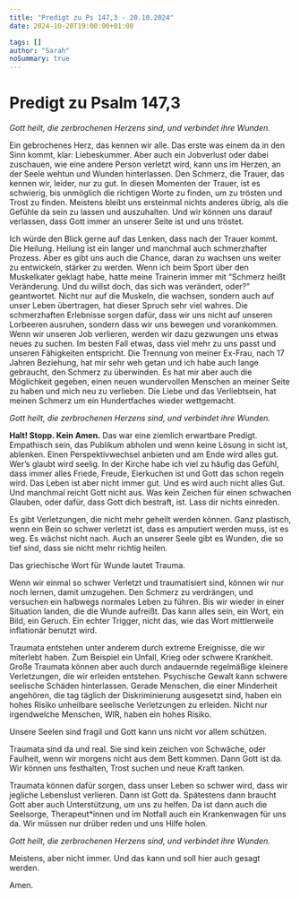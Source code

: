 ```yaml
---
title: "Predigt zu Ps 147,3 - 20.10.2024"
date: 2024-10-20T19:00:00+01:00

tags: []
author: "Sarah"
noSummary: true
---
```

# Predigt zu Psalm 147,3

*Gott heilt, die zerbrochenen Herzens sind,
und verbindet ihre Wunden.*

Ein gebrochenes Herz, das kennen wir alle. Das erste was einem da in den Sinn kommt, klar: Liebeskummer. Aber auch ein Jobverlust oder dabei zuschauen, wie eine andere Person verletzt wird, kann uns im Herzen, an der Seele wehtun und Wunden hinterlassen. Den Schmerz, die Trauer, das kennen wir, leider, nur zu gut. In diesen Momenten der Trauer, ist es schwierig, bis unmöglich die richtigen Worte zu finden, um zu trösten und Trost zu finden. Meistens bleibt uns ersteinmal nichts anderes übrig, als die Gefühle da sein zu lassen und auszuhalten.  Und wir können uns darauf verlassen, dass Gott immer an unserer Seite ist und uns tröstet.

Ich würde den Blick gerne auf das Lenken, dass nach der Trauer kommt. Die Heilung. Heilung ist ein langer und manchmal auch schmerzhafter Prozess. Aber es gibt uns auch die Chance, daran zu wachsen uns weiter zu entwickeln, stärker zu werden.
Wenn ich beim Sport über den Muskelkater geklagt habe, hatte meine Trainerin immer mit “Schmerz heißt Veränderung. Und du willst doch, das sich was verändert, oder?” geantwortet. Nicht nur auf die Muskeln, die wachsen, sondern auch auf unser Leben übertragen, hat dieser Spruch sehr viel wahres. Die schmerzhaften Erlebnisse sorgen dafür, dass wir uns nicht auf unseren Lorbeeren ausruhen, sondern dass wir uns bewegen und vorankommen.  Wenn wir unseren Job verlieren, werden wir dazu gezwungen uns etwas neues zu suchen. Im besten Fall etwas, dass viel mehr zu uns passt und unseren Fähigkeiten entspricht. Die Trennung von meiner Ex-Frau, nach 17 Jahren Beziehung, hat mir sehr weh getan und ich habe auch lange gebraucht, den Schmerz zu überwinden. Es hat mir aber auch die Möglichkeit gegeben, einen neuen wundervollen Menschen an meiner Seite zu haben und mich neu zu verlieben. Die Liebe und das Verliebtsein, hat meinen Schmerz um ein Hundertfaches wieder wettgemacht.

*Gott heilt, die zerbrochenen Herzens sind,
und verbindet ihre Wunden.*

**Halt! Stopp. Kein Amen.**
Das war eine ziemlich erwartbare Predigt. Empathisch sein, das Publikum abholen und wenn keine Lösung in sicht ist, ablenken. Einen Perspektivwechsel anbieten und am Ende wird alles gut. Wer’s glaubt wird seelig.
In der Kirche habe ich viel zu häufig das Gefühl, dass immer alles Friede, Freude, Eierkuchen ist und Gott das schon regeln wird. Das Leben ist aber nicht immer gut. Und es wird auch nicht alles Gut. Und manchmal reicht Gott nicht aus. Was kein Zeichen für einen schwachen Glauben, oder dafür, dass Gott dich bestraft, ist. Lass dir nichts einreden.

Es gibt Verletzungen, die nicht mehr geheilt werden können. Ganz plastisch, wenn ein Bein so schwer verletzt ist, dass es amputiert werden muss, ist es weg. Es wächst nicht nach.
Auch an unserer Seele gibt es Wunden, die so tief sind, dass sie nicht mehr richtig heilen.

Das griechische Wort für Wunde lautet Trauma.

Wenn wir einmal so schwer Verletzt und traumatisiert sind, können wir nur noch lernen, damit umzugehen. Den Schmerz zu verdrängen, und versuchen ein halbwegs normales Leben zu führen. Bis wir wieder in einer Situation landen, die die Wunde aufreißt. Das kann alles sein, ein Wort, ein Bild, ein Geruch. Ein echter Trigger, nicht das, wie das Wort mittlerweile inflationär benutzt wird.

Traumata entstehen unter anderem durch extreme Ereignisse, die wir miterlebt haben. Zum Beispiel ein Unfall, Krieg oder schwere Krankheit.
Große Traumata können aber auch durch andauernde regelmäßige kleinere Verletzungen, die wir erleiden entstehen. Psychische Gewalt kann schwere seelische Schäden hinterlassen. Gerade Menschen, die einer Minderheit angehören, die tag täglich der Diskriminierung ausgesetzt sind, haben ein hohes Risiko unheilbare seelische Verletzungen zu erleiden. Nicht nur irgendwelche Menschen, WIR, haben ein hohes Risiko.

Unsere Seelen sind fragil und Gott kann uns nicht vor allem schützen.

Traumata sind da und real. Sie sind kein zeichen von Schwäche, oder Faulheit, wenn wir morgens nicht aus dem Bett kommen. Dann Gott ist da. Wir können uns festhalten, Trost suchen und neue Kraft tanken.

Traumata können dafür sorgen, dass unser Leben so schwer wird, dass wir jegliche Lebenslust verlieren.
Dann ist Gott da. Spätestens dann braucht Gott aber auch Unterstützung, um uns zu helfen. Da ist dann auch die Seelsorge, Therapeut\*innen und im Notfall auch ein Krankenwagen für uns da. Wir müssen nur drüber reden und uns Hilfe holen.

*Gott heilt, die zerbrochenen Herzens sind,
und verbindet ihre Wunden.*

Meistens, aber nicht immer. Und das kann und soll hier auch gesagt werden.

Amen.
